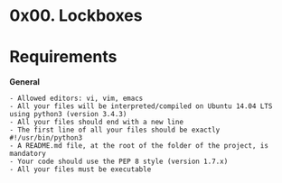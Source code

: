 # 0x00. Lockboxes

# Requirements

**General**

	- Allowed editors: vi, vim, emacs
	- All your files will be interpreted/compiled on Ubuntu 14.04 LTS using python3 (version 3.4.3)
	- All your files should end with a new line
	- The first line of all your files should be exactly #!/usr/bin/python3
	- A README.md file, at the root of the folder of the project, is mandatory
	- Your code should use the PEP 8 style (version 1.7.x)
	- All your files must be executable

